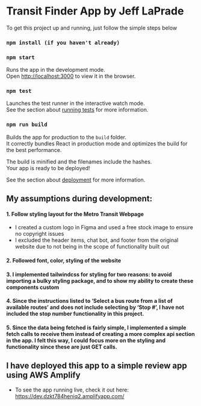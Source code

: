 # Transit Finder App by Jeff LaPrade

To get this project up and running, just follow the simple steps below

### `npm install (if you haven't already)`
### `npm start`

Runs the app in the development mode.\
Open [http://localhost:3000](http://localhost:3000) to view it in the browser.

### `npm test`

Launches the test runner in the interactive watch mode.\
See the section about [running tests](https://facebook.github.io/create-react-app/docs/running-tests) for more information.

### `npm run build`

Builds the app for production to the `build` folder.\
It correctly bundles React in production mode and optimizes the build for the best performance.

The build is minified and the filenames include the hashes.\
Your app is ready to be deployed!

See the section about [deployment](https://facebook.github.io/create-react-app/docs/deployment) for more information.


## My assumptions during development:

#### 1. Follow styling layout for the Metro Transit Webpage
- I created a custom logo in Figma and used a free stock image to ensure no copyright issues
-  I excluded the header items, chat bot, and footer from the original website due to not being in the scope of functionality built out

#### 2. Followed font, color, styling of the website

#### 3. I implemented tailwindcss for styling for two reasons: to avoid importing a bulky styling package, and to show my ability to create these components custom

#### 4. Since the instructions listed to ‘Select a bus route from a list of available routes’ and does not include selecting by ‘Stop #’, I have not included the stop number functionality in this project.

#### 5. Since the data being fetched is fairly simple, I implemented a simple fetch calls to receive them instead of creating a more complex api section in the app. I felt this way, I could focus more on the styling and functionality since these are just GET calls.


## I have deployed this app to a simple review app using AWS Amplify
- To see the app running live, check it out here: https://dev.dzkt784heniq2.amplifyapp.com/



